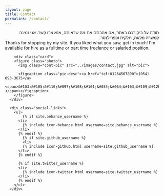 ```yaml
---
layout: page
title: Contact
permalink: /contact/
---
```

<div class="fr" dir="rtl">תודה על ביקורכם באתר,  אם אהבתם את מה שראיתם, אנא צרו קשר.
אני זמינה למשרה מלאה, חלקית וכפרילנסר.
<br /> </div>
<div class="fl">Thanks for stopping by my site. If you liked what you saw, get in touch! I'm available for hire as a fulltime or part time freelance or salaried position. <br /></div>
<div class="full">
	
		<div class="card">
	    <figure class="photo">
	      <img class="cont-pic" src="../images/contact.jpg" alt="pic">

	      <figcaption class="pic-desc"><a href="tel:01234567890">(054) 693-3675</a>
	      	<span>&#103;&#105;&#110;&#097;&#108;&#101;&#055;&#064;&#103;&#109;&#120;&#046;&#099;&#111;&#109;</span></figcaption>
	    </figure>
	  </div>

	  <div class="social-links">
	  	<ul>
	  		{% if site.behance_username %}
          <li>
            {% include icon-behance.html username=site.behance_username %}
          </li>
          {% endif %}
	  		{% if site.github_username %}
	  		<li>
            {% include icon-github.html username=site.github_username %}
          </li>
          {% endif %}

          {% if site.twitter_username %}
          <li>
            {% include icon-twitter.html username=site.twitter_username %}
          </li>
          {% endif %}
	  	</ul>
	  </div>
</div>
